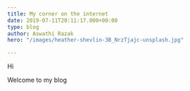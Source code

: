 ```yaml
---
title: My corner on the internet
date: 2019-07-11T20:11:17.000+00:00
type: blog
author: Aswathi Razak
hero: "/images/heather-shevlin-3B_NrzTjajc-unsplash.jpg"

---
```

Hi

Welcome to my blog